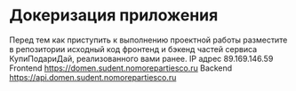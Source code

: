 # Докеризация приложения

Перед тем как приступить к выполнению проектной работы разместите в репозитории исходный код фронтенд и бэкенд частей сервиса КупиПодариДай, реализованного вами ранее. 
IP адрес 89.169.146.59
Frontend https://domen.sudent.nomorepartiesco.ru
Backend https://api.domen.sudent.nomorepartiesco.ru